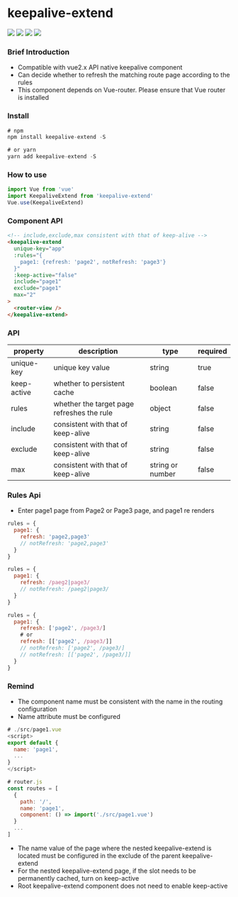 # keepalive-extend

<p>
  <img src="https://img.shields.io/github/workflow/status/frontendway/keepalive-extend/test-coverage/master">
  <img src="https://img.shields.io/codecov/c/github/frontendway/keepalive-extend/master">
  <img src="https://img.shields.io/github/size/frontendway/keepalive-extend/dist/index.umd.min.js">
  <img src="https://img.shields.io/github/license/frontendway/keepalive-extend">
</p>

### Brief Introduction
- Compatible with vue2.x API native keepalive component
- Can decide whether to refresh the matching route page according to the rules
- This component depends on Vue-router. Please ensure that Vue router is installed

### Install
```js
# npm
npm install keepalive-extend -S

# or yarn
yarn add keepalive-extend -S
```

### How to use
```js
import Vue from 'vue'
import KeepaliveExtend from 'keepalive-extend'
Vue.use(KeepaliveExtend)
```

### Component API
```html
<!-- include,exclude,max consistent with that of keep-alive -->
<keepalive-extend
  unique-key="app"
  :rules="{
    page1: {refresh: 'page2', notRefresh: 'page3'}
  }"
  :keep-active="false"
  include="page1"
  exclude="page1"
  max="2"
>
  <router-view />
</keepalive-extend>
```

### API
|   property  |                description                 |      type        | required |
|     ----    |                    ----                    |      ----        |   ----   |
| unique-key  |             unique key value               |     string       |   true   |
| keep-active |    whether to persistent cache             |     boolean      |   false  |
|    rules    | whether the target page refreshes the rule |     object       |   false  |
|   include   |    consistent with that of keep-alive      |     string       |   false  |
|   exclude   |    consistent with that of keep-alive      |     string       |   false  |
|     max     |    consistent with that of keep-alive      | string or number |   false  |

### Rules Api
- Enter page1 page from Page2 or Page3 page, and page1 re renders
```js
rules = {
  page1: {
    refresh: 'page2,page3'
    // notRefresh: 'page2,page3'
  }
}
```
```js
rules = {
  page1: {
    refresh: /paeg2|page3/
    // notRefresh: /paeg2|page3/
  }
}
```
```js
rules = {
  page1: {
    refresh: ['page2', /page3/]
    # or
    refresh: [['page2', /page3/]]
    // notRefresh: ['page2', /page3/]
    // notRefresh: [['page2', /page3/]]
  }
}
```

### Remind
- The component name must be consistent with the name in the routing configuration
- Name attribute must be configured
```js
# ./src/page1.vue
<script>
export default {
  name: 'page1',
  ...
}
</script>

# router.js
const routes = [
  {
    path: '/',
    name: 'page1',
    component: () => import('./src/page1.vue')
  }
  ...
]
```
- The name value of the page where the nested keepalive-extend is located must be configured in the exclude of the parent keepalive-extend
- For the nested keepalive-extend page, if the slot needs to be permanently cached, turn on keep-active
- Root keepalive-extend component does not need to enable keep-active

